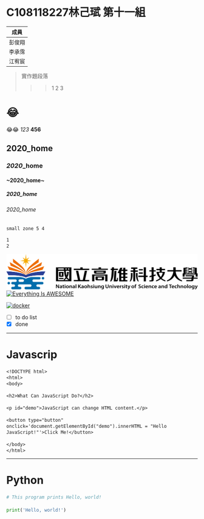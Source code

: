 # C108118227林己珷 第十一組

| 成員   |
|--------|
| 彭俊翔 |
| 李承霈 |
| 江宥宸 |
> 實作題段落
>>> 1
>>> 2
>>> 3

# :joy:
:joy::joy:
*123*
**456**
##  **2020**_home
###  *2020*_home
#### ~2020_home~
##### 2020_home
###### 2020_home

`small zone
5
4
`

```big zone
1
2
```
![NKUST](nkust.png "NKUST")
[![Everything Is AWESOME](https://img.youtube.com/vi/StTqXEQ2l-Y/0.jpg)](https://www.youtube.com/watch?v=StTqXEQ2l-Y "Everything Is AWESOME")

[![docker](https://img.youtube.com/vi/sSm2dRarhPo/0.jpg)](https://www.youtube.com/watch?v=sSm2dRarhPo "Testing Docker")

- [ ] to do list
- [x] done
---
# Javascrip
```javascrip=
<!DOCTYPE html>
<html>
<body>

<h2>What Can JavaScript Do?</h2>

<p id="demo">JavaScript can change HTML content.</p>

<button type="button" onclick='document.getElementById("demo").innerHTML = "Hello JavaScript!"'>Click Me!</button>

</body>
</html>
```
---
# Python
```python
# This program prints Hello, world!

print('Hello, world!')
```

